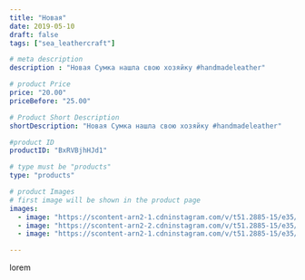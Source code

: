 ```yaml
---
title: "Новая"
date: 2019-05-10
draft: false
tags: ["sea_leathercraft"]

# meta description
description : "Новая Сумка нашла свою хозяйку #handmadeleather"

# product Price
price: "20.00"
priceBefore: "25.00"

# Product Short Description
shortDescription: "Новая Сумка нашла свою хозяйку #handmadeleather"

#product ID
productID: "BxRVBjhHJd1"

# type must be "products"
type: "products"

# product Images
# first image will be shown in the product page
images:
  - image: "https://scontent-arn2-1.cdninstagram.com/v/t51.2885-15/e35/s1080x1080/58409811_287230795491643_6198324446130837459_n.jpg?_nc_ht=scontent-arn2-1.cdninstagram.com&_nc_cat=107&_nc_ohc=7h-4KdlixZAAX9aF2Zb&tp=1&oh=14873e930f327b0450301c1c86301786&oe=605B0D70&ig_cache_key=MjA0MDUwNDU2MDAyOTM4MzQzMA%3D%3D.2"
  - image: "https://scontent-arn2-2.cdninstagram.com/v/t51.2885-15/e35/s1080x1080/58708193_1613286265482300_3549173749459998212_n.jpg?_nc_ht=scontent-arn2-2.cdninstagram.com&_nc_cat=100&_nc_ohc=oyWas5E-_IkAX-_7CHN&tp=1&oh=8ba23445b7901e0e53e75d54da35eb53&oe=605C68A5&ig_cache_key=MjA0MDUwNDU2MDAyMTA2OTYwMA%3D%3D.2"
  - image: "https://scontent-arn2-1.cdninstagram.com/v/t51.2885-15/e35/s1080x1080/57289612_2336482843275454_6730016414923805719_n.jpg?_nc_ht=scontent-arn2-1.cdninstagram.com&_nc_cat=110&_nc_ohc=hLT9Pt3cU7gAX_tWGhn&tp=1&oh=8b6d5c1a5921e00194bfbf8712207a5c&oe=605C8BB9&ig_cache_key=MjA0MDUwNDU2MDAxMjY2MjgyOQ%3D%3D.2"

---
```

lorem
